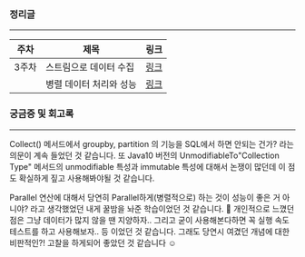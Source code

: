 ### 정리글
---
|주차|제목|링크|
|---|---|---|
|3주차|스트림으로 데이터 수집|[링크](https://velog.io/@heoseungyeon/%EC%8A%A4%ED%8A%B8%EB%A6%BC%EC%9C%BC%EB%A1%9C-%EB%8D%B0%EC%9D%B4%ED%84%B0-%EC%88%98%EC%A7%91)|
| |병렬 데이터 처리와 성능|[링크](https://velog.io/@heoseungyeon/%EB%B3%91%EB%A0%AC-%EB%8D%B0%EC%9D%B4%ED%84%B0-%EC%B2%98%EB%A6%AC%EC%99%80-%EC%84%B1%EB%8A%A5)|

### 궁금증 및 회고록
---
Collect() 메서드에서 groupby, partition 의 기능을 SQL에서 하면 안되는 건가? 라는 의문이 계속 들었던 것 같습니다. 
또 Java10 버전의 UnmodifiableTo"Collection Type" 메서드의 unmodifiable 특성과 immutable 특성에 대해서 논쟁이 많던데 
이 점도 확실하게 짚고 사용해봐야될 것 같습니다.

Parallel 연산에 대해서 당연히 Parallel하게(병렬적으로) 하는 것이 성능이 좋은 거 아니야? 라고 생각했었던 내게 꿀밤을 놔준 학습이었던 것 같습니다. 🤨
개인적으로 느꼈던 점은 그냥 데이터가 많지 않을 땐 지양하자..
그리고 굳이 사용해본다하면 꼭 실행 속도 테스트를 하고 사용해보자.. 등 이었던 것 같습니다. 그래도 당연시 여겼던 개념에 대한 비판적인?! 고찰을 하게되어 좋았던 것 같습니다 ☺️

